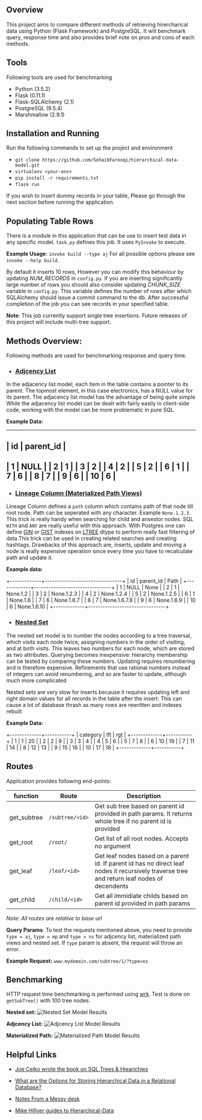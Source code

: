 ## Overview
This project aims to compare different methods of retrieving hirercharical data using Python (Flask Framework) and PostgreSQL. It will benchmark query, response time and also provides brief note on pros and cons of each methods.

## Tools
Following tools are used for benchmarking
 - Python (3.5.2)
 - Flask (0.11.1)
 - Flask-SQLAlchemy (2.1)
 - PostgreSQL (9.5.4)
 - Marshmallow (2.9.1)

## Installation and Running
Run the following commands to set up the project and environment
 
 - `git clone https://github.com/SohaibFarooqi/hierarchical-data-model.git`
 - `virtualenv <your-env>`
 - `pip install -r requirements.txt`
 - `flask run`

If you wish to insert dummy records in your table, Please go through the next section before running the application.

## Populating Table Rows
There is a module in this application that can be use to insert test data in any specific model. `task.py` defines this job. It uses `PyInvoke` to execute. 

**Example Usage**: `invoke build --type aj`
For all possible options please see `invoke --help build`.

By default it inserts 10 rows, However you can modify this behaviour by updating *NUM_RECORDS* in `config.py`. If you are inserting significantly large number of rows you should also consider updating *CHUNK_SIZE* variable in `config.py`. This variable defines the number of rows after which SQLAlchemy should issue a commit command to the db. After successful completion of the job you can see records in your specified table.

**Note**: This job currently support single tree insertions. Future releases of this project will include multi-tree support.

## Methods Overview:
Following methods are used for benchmarking response and query time.
 
 - ### [Adjcency List](https://en.wikipedia.org/wiki/Adjacency_list)

 In the adjacency list model, each item in the table contains a pointer to its parent. The topmost element, in this case electronics, has a NULL value for its parent. The adjacency list model has the advantage of being quite simple
 While the adjacency list model can be dealt with fairly easily in client-side code, working with the model can be more problematic in pure SQL.

 **Example Data:**


-----------------------------
| id          | parent_id   |
-----------------------------
|           1 |   NULL      |
|           2 |      1      |
|           3 |      2      |
|           4 |      2      |
|           5 |      2      |
|           6 |      1      |
|           7 |      6      |
|           8 |      7      |
|           9 |      6      |
|          10 |      6      |
-----------------------------

 - ### [Lineage Column (Materialized Path Views)](https://medium.com/notes-from-a-messy-desk/representing-trees-in-postgresql-cbcdae419022#.6666ewmcl)

 Lineage Column defines a `path` column which contains path of that node till root node. Path can be seperated with any character. Example `None.1.2.3`. This trick is really handy when searching for child and ansestor nodes. SQL `WITH` and `ANY` are really useful with this approach. 
 With Postgres one can define [GIN](https://www.postgresql.org/docs/9.5/static/gin.html) or [GIST](https://www.postgresql.org/docs/9.5/static/gist.html) indexes on [LTREE](https://www.postgresql.org/docs/9.5/static/ltree.html) dtype to perform really fast filtering of data.This trick can be used in creating related searches and creating hashtags.
 Drawbacks of this approach are, inserts, update and moving a node is really expensive operation since every time you have to recalculate path and update it.

 **Example data:**   

+-------------+--------------------------------+
| id          | parent_id   |  Path            |
+-------------+--------------------------------+
|           1 |   NULL      | None             | 
|           2 |      1      | None.1.2         |
|           3 |      2      | None.1.2.3       |
|           4 |      2      | None.1.2.4       |
|           5 |      2      | None.1.2.5       |
|           6 |      1      | None.1.6         |
|           7 |      6      | None.1.6.7       |
|           8 |      7      | None.1.6.7.8     |
|           9 |      6      | None.1.6.9       |
|          10 |      6      | None.1.6.10      |
+-------------+--------------------------------+

 - ### [Nested Set](https://en.wikipedia.org/wiki/Nested_set_model)

 The nested set model is to number the nodes according to a tree traversal, which visits each node twice, assigning numbers in the order of visiting, and at both visits. This leaves two numbers for each node, which are stored as two attributes. Querying becomes inexpensive: hierarchy membership can be tested by comparing these numbers. Updating requires renumbering and is therefore expensive. Refinements that use rational numbers instead of integers can avoid renumbering, and so are faster to update, although much more complicated

 Nested sets are very slow for inserts because it requires updating left and right domain values for all records in the table after the insert. This can cause a lot of database thrash as many rows are rewritten and indexes rebuilt

 **Example Data:**

+-------------+-----------+
| category    | lft | rgt |
+-------------+-----------+
|           1 |   1 |  20 |
|           2 |   2 |   9 |
|           3 |   3 |   4 |
|           4 |   5 |   6 |
|           5 |   7 |   8 |
|           6 |  10 |  19 |
|           7 |  11 |  14 |
|           8 |  12 |  13 |
|           9 |  15 |  16 |
|          10 |  17 |  18 |
+-------------+-----------+

## Routes
Application provides following end-points:

| function      | Route             | Description  |
| ------------- |-------------------|--------------|
| get_subtree   | `/subtree/<id>`   | Get sub tree based on parent id provided in path params. It returns whole tree if no parent id is provided |
| get_root      | `/root/`          | Get list of all root nodes. Accepts no argument                                                            |
| get_leaf      | `/leaf/<id>`      | Get leaf nodes based on a parent id. If parent id has no direct leaf nodes it recursively traverse tree and return leaf nodes of decendents |
| get_child     | `/child/<id>`     | Get all immidiate childs based on parent id provided in path params                                        |
*Note: All routes are relative to base url*

**Query Params**: To test the requests mentioned above, you need to provide `type = aj`, `type = mp` and `type = ns` for adjcency list, materialized path views and nested set. If `type` param is absent, the request will throw an error.

**Example Request:** `www.mydomain.com/subtree/1/?type=ns`

## Benchmarking
HTTP request time benchmarking is performed using [wrk](https://github.com/wg/wrk). Test is done on 
`getSubTree()` with 100 tree nodes. 

**Nested set:**
![Nested Set Model Results](https://unsgdg.bl3301.livefilestore.com/y3mNFl8niH8yIeZFFQztmsvsgj9cUErVGo-YUmrAsocR108JUPgxLxc_wEzNs3AaMLJkKgPdTS6jLtAbkvonnYoiLTZ2RBchoLol5FRCluAR-AO6u9WnfIcGaZlLu70ZEkBVcKz7tgntRh0zDwe_04Zi-INhj3RZvytWLXmfVjKvYA?width=1301&height=744&cropmode=none)

**Adjcency List:**
![Adjcency List Model Results](https://unsqdg.bl3301.livefilestore.com/y3mAD_BrOqi6iWyHEauLt-Kp_DnnmkHoXp2XsgMaslm2-u1DiwwOL5PrBBAbGokae3kXqoSmb_CSf2zwfzAMwEQFPRkYHYJs1BN3_nOtAmna6fPCyt3EmUASw3B7Qwmxgvu4HNoO-WUgNlZCebUKKzd9PB1KcGhoOXhGGEH_gZ-uEU?width=1301&height=744&cropmode=none)

**Materialized Path:**
![Materialized Path Model Results](https://unspdg.bl3301.livefilestore.com/y3mgV3Az3twJEXHKhTL8ybymtR0NJY-CwbGfh5vnfZgV497-GvhsnE6jlDFnrR5gGv9VBwFrg3vGU8FceGEH45FNPBJmQ2jcE26-bgdyVo0wbUnDoG8Z7ca8zNHorD2e7R4GKzeJdeTsRJmvb7R9QgjANTBJKffPk6qfWrPbzV3HiI?width=1301&height=744&cropmode=none)

## Helpful Links

 - [Joe Celko wrote the book on SQL Trees & Hiearichies](https://www.amazon.com/dp/1558609202/?tag=stackoverfl08-20)
 
 - [What are the Options for Storing Hierarchical Data in a Relational Database?](http://stackoverflow.com/questions/4048151/what-are-the-options-for-storing-hierarchical-data-in-a-relational-database)

 - [Notes From a Messy desk](https://medium.com/notes-from-a-messy-desk/representing-trees-in-postgresql-cbcdae419022#.6666ewmcl)
 
 - [Mike Hillyer guides to Hierarchical-Data](http://mikehillyer.com/articles/managing-hierarchical-data-in-mysql/)
